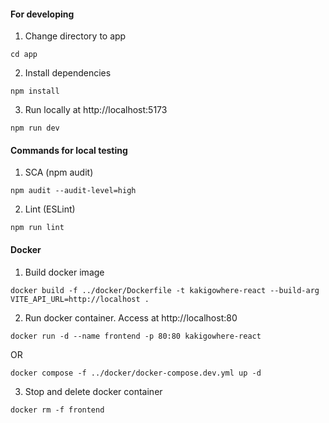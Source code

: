 #### For developing
1. Change directory to app
```
cd app
```

2. Install dependencies
```
npm install
```

3. Run locally at http://localhost:5173
```
npm run dev
```

#### Commands for local testing
1. SCA (npm audit)
```
npm audit --audit-level=high
```

2. Lint (ESLint)
```
npm run lint
```

#### Docker
1. Build docker image
```
docker build -f ../docker/Dockerfile -t kakigowhere-react --build-arg VITE_API_URL=http://localhost .
```

2. Run docker container. Access at http://localhost:80
```
docker run -d --name frontend -p 80:80 kakigowhere-react
```

OR

```
docker compose -f ../docker/docker-compose.dev.yml up -d
```

3. Stop and delete docker container
```
docker rm -f frontend
``` 